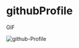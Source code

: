# githubProfile

GIF

![github-Profile](https://github.com/user-attachments/assets/9580d6ca-dfdb-4bb5-89b8-12bd3c7d72a8)

